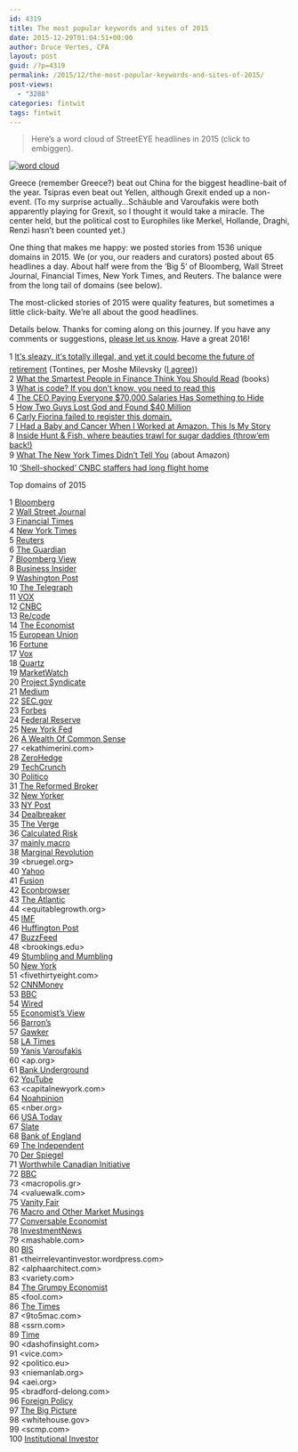 ```yaml
---
id: 4319
title: The most popular keywords and sites of 2015
date: 2015-12-29T01:04:51+00:00
author: Druce Vertes, CFA
layout: post
guid: /?p=4319
permalink: /2015/12/the-most-popular-keywords-and-sites-of-2015/
post-views:
  - "3288"
categories: fintwit
tags: fintwit
---
```

> Here’s a word cloud of StreetEYE headlines in 2015 (click to embiggen).
<!--more-->
[<img src="/assets/wp-content/uploads/2015/12/wordle-300x192.png" alt="word cloud" width="300" height="192" class="aligncenter size-medium wp-image-4320" srcset="/assets/wp-content/uploads/2015/12/wordle-300x192.png 300w, /assets/wp-content/uploads/2015/12/wordle.png 792w" sizes="(max-width: 300px) 100vw, 300px" />](/assets/wp-content/uploads/2015/12/wordle.png)

Greece (remember Greece?) beat out China for the biggest headline-bait of the year. Tsipras even beat out Yellen, although Grexit ended up a non-event. (To my surprise actually…Sch&auml;uble and Varoufakis were both apparently playing for Grexit, so I thought it would take a miracle. The center held, but the political cost to Europhiles like Merkel, Hollande, Draghi, Renzi hasn’t been counted yet.)

One thing that makes me happy: we posted stories from 1536 unique domains in 2015. We (or you, our readers and curators) posted about 65 headlines a day. About half were from the ‘Big 5’ of Bloomberg, Wall Street Journal, Financial Times, New York Times, and Reuters. The balance were from the long tail of domains (see below).

The most-clicked stories of 2015 were quality features, but sometimes a little click-baity. We’re all about the good headlines.

Details below. Thanks for coming along on this journey. If you have any comments or suggestions, [please let us know](/?page_id=2). Have a great 2016!

1 [It’s sleazy, it’s totally illegal, and yet it could become the future of retirement](http://www.washingtonpost.com/news/wonkblog/wp/2015/09/28/this-sleazy-and-totally-illegal-savings-scheme-may-be-the-future-of-retirement/) (Tontines, per Moshe Milevsky ([I agree](/2015/09/tontines-strange-name-great-idea/)))  
2 [What the Smartest People in Finance Think You Should Read](http://www.bloomberg.com/features/2015-bloomberg-book-list/) (books)  
3 [What is code? If you don’t know, you need to read this](http://www.bloomberg.com/graphics/2015-paul-ford-what-is-code/)  
4 [The CEO Paying Everyone $70,000 Salaries Has Something to Hide](http://www.bloomberg.com/features/2015-gravity-ceo-dan-price/)  
5 [How Two Guys Lost God and Found $40 Million](http://www.bloomberg.com/news/features/2015-10-06/how-two-guys-lost-god-and-found-40-million)  
6 [Carly Fiorina failed to register this domain.](http://carlyfiorina.org/)  
7 [I Had a Baby and Cancer When I Worked at Amazon. This Is My Story](https://medium.com/@jcheiffetz/i-had-a-baby-and-cancer-when-i-worked-at-amazon-this-is-my-story-9eba5eef2976)  
8 [Inside Hunt & Fish, where beauties trawl for sugar daddies (throw’em back!)](http://nypost.com/2015/01/28/inside-hunt-fish-where-beauties-trawl-for-sugar-daddies/)  
9 [What The New York Times Didn’t Tell You](https://medium.com/@jaycarney/what-the-new-york-times-didn-t-tell-you-a1128aa78931) (about Amazon)  
10 [‘Shell-shocked’ CNBC staffers had long flight home](http://money.cnn.com/2015/10/30/media/cnbc-gop-debate-reactions-shellshocked/index.html)

Top domains of 2015

1 [Bloomberg](bloomberg.com)  
2 [Wall Street Journal](wsj.com)  
3 [Financial Times](ft.com)  
4 [New York Times](nytimes.com)  
5 [Reuters](reuters.com)  
6 [The Guardian](theguardian.com)  
7 [Bloomberg View](bloombergview.com)  
8 [Business Insider](businessinsider.com)  
9 [Washington Post](washingtonpost.com)  
10 [The Telegraph](telegraph.co.uk)  
11 [VOX](voxeu.org)  
12 [CNBC](cnbc.com)  
13 [Re/code](recode.net)  
14 [The Economist](economist.com)  
15 [European Union](europa.eu)  
16 [Fortune](fortune.com)  
17 [Vox](vox.com)  
18 [Quartz](qz.com)  
19 [MarketWatch](marketwatch.com)  
20 [Project Syndicate](project-syndicate.org)  
21 [Medium](medium.com)  
22 [SEC.gov](sec.gov)  
23 [Forbes](forbes.com)  
24 [Federal Reserve](federalreserve.gov)  
25 [New York Fed](newyorkfed.org)  
26 [A Wealth Of Common Sense](awealthofcommonsense.com)  
27 <ekathimerini.com>  
28 [ZeroHedge](zerohedge.com)  
29 [TechCrunch](techcrunch.com)  
30 [Politico](politico.com)  
31 [The Reformed Broker](thereformedbroker.com)  
32 [New Yorker](newyorker.com)  
33 [NY Post](nypost.com)  
34 [Dealbreaker](dealbreaker.com)  
35 [The Verge](theverge.com)  
36 [Calculated Risk](calculatedriskblog.com)  
37 [mainly macro](mainlymacro.blogspot.com)  
38 [Marginal Revolution](marginalrevolution.com)  
39 <bruegel.org>  
40 [Yahoo](yahoo.com)  
41 [Fusion](fusion.net)  
42 [Econbrowser](econbrowser.com)  
43 [The Atlantic](theatlantic.com)  
44 <equitablegrowth.org>  
45 [IMF](imf.org)  
46 [Huffington Post](huffingtonpost.com)  
47 [BuzzFeed](buzzfeed.com)  
48 <brookings.edu>  
49 [Stumbling and Mumbling](stumblingandmumbling.typepad.com)  
50 [New York](nymag.com)  
51 <fivethirtyeight.com>  
52 [CNNMoney](money.cnn.com)  
53 [BBC](bbc.co.uk)  
54 [Wired](wired.com)  
55 [Economist’s View](economistsview.typepad.com)  
56 [Barron’s](barrons.com)  
57 [Gawker](gawker.com)  
58 [LA Times](latimes.com)  
59 [Yanis Varoufakis](yanisvaroufakis.eu)  
60 <ap.org>  
61 [Bank Underground](bankunderground.co.uk)  
62 [YouTube](youtube.com)  
63 <capitalnewyork.com>  
64 [Noahpinion](noahpinionblog.blogspot.com)  
65 <nber.org>  
66 [USA Today](usatoday.com)  
67 [Slate](slate.com)  
68 [Bank of England](bankofengland.co.uk)  
69 [The Independent](independent.co.uk)  
70 [Der Spiegel](spiegel.de)  
71 [Worthwhile Canadian Initiative](worthwhile.typepad.com)  
72 [BBC](bbc.com)  
73 <macropolis.gr>  
74 <valuewalk.com>  
75 [Vanity Fair](vanityfair.com)  
76 [Macro and Other Market Musings](macromarketmusings.blogspot.com)  
77 [Conversable Economist](conversableeconomist.blogspot.com)  
78 [InvestmentNews](investmentnews.com)  
79 <mashable.com>  
80 [BIS](bis.org)  
81 <theirrelevantinvestor.wordpress.com>  
82 <alphaarchitect.com>  
83 <variety.com>  
84 [The Grumpy Economist](johnhcochrane.blogspot.com)  
85 <fool.com>  
86 [The Times](thetimes.co.uk)  
87 <9to5mac.com>  
88 <ssrn.com>  
89 [Time](time.com)  
90 <dashofinsight.com>  
91 <vice.com>  
92 <politico.eu>  
93 <niemanlab.org>  
94 <aei.org>  
95 <bradford-delong.com>  
96 [Foreign Policy](foreignpolicy.com)  
97 [The Big Picture](ritholtz.com)  
98 <whitehouse.gov>  
99 <scmp.com>  
100 [Institutional Investor](institutionalinvestor.com)
